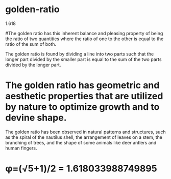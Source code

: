 # golden-ratio
1.618

#The golden ratio has this inherent balance and pleasing property of being the ratio of two quantities where the ratio of one to the other is equal to the ratio of the sum of both.

The golden ratio is found by dividing a line into two parts such that the longer part divided by the smaller part is equal to the sum of the two parts divided by the longer part.
# The golden ratio has geometric and aesthetic properties that are utilized by nature to optimize growth and to devine shape.

The golden ratio has been observed in natural patterns and structures, such as the spiral of the nautilus shell, the arrangement of leaves on a stem, the branching of trees, and the shape of some animals like deer antlers and human fingers.

# φ=(√5+1)/2 = 1.618033988749895
